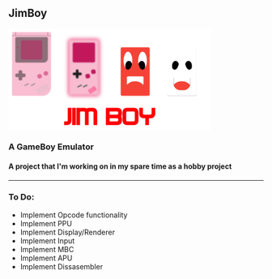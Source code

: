 ## JimBoy
<img align="center" width="400" src="./Assets/JimBoyBanner.png"></img>
### A GameBoy Emulator
#### A project that I'm working on in my spare time as a hobby project
---

### To Do:
- Implement Opcode functionality
- Implement PPU
- Implement Display/Renderer
- Implement Input
- Implement MBC
- Implement APU
- Implement Dissasembler
